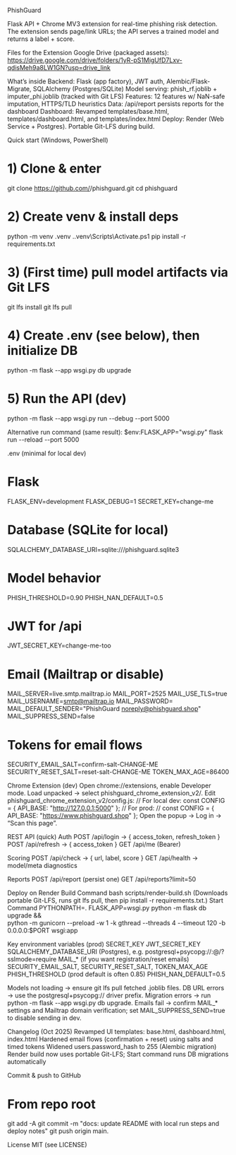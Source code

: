 ﻿PhishGuard

Flask API + Chrome MV3 extension for real-time phishing risk detection.
The extension sends page/link URLs; the API serves a trained model and returns a label + score.


Files for the Extension
Google Drive (packaged assets):
https://drive.google.com/drive/folders/1yR-pS1MigUfD7Lxv-qdisMeh9a8LW1GN?usp=drive_link










What’s inside
Backend: Flask (app factory), JWT auth, Alembic/Flask-Migrate, SQLAlchemy (Postgres/SQLite)
Model serving: phish_rf.joblib + imputer_phi.joblib (tracked with Git LFS)
Features: 12 features w/ NaN-safe imputation, HTTPS/TLD heuristics
Data: /api/report persists reports for the dashboard
Dashboard: Revamped templates/base.html, templates/dashboard.html, and templates/index.html
Deploy: Render (Web Service + Postgres). Portable Git-LFS during build.



Quick start (Windows, PowerShell)
# 1) Clone & enter
git clone https://github.com/<your-username>/phishguard.git
cd phishguard

# 2) Create venv & install deps
python -m venv .venv
.\.venv\Scripts\Activate.ps1
pip install -r requirements.txt

# 3) (First time) pull model artifacts via Git LFS
git lfs install
git lfs pull

# 4) Create .env (see below), then initialize DB
python -m flask --app wsgi.py db upgrade

# 5) Run the API (dev)
python -m flask --app wsgi.py run --debug --port 5000




Alternative run command (same result):
$env:FLASK_APP="wsgi.py"
flask run --reload --port 5000



.env (minimal for local dev)
# Flask
FLASK_ENV=development
FLASK_DEBUG=1
SECRET_KEY=change-me

# Database (SQLite for local)
SQLALCHEMY_DATABASE_URI=sqlite:///phishguard.sqlite3

# Model behavior
PHISH_THRESHOLD=0.90
PHISH_NAN_DEFAULT=0.5

# JWT for /api
JWT_SECRET_KEY=change-me-too

# Email (Mailtrap or disable)
MAIL_SERVER=live.smtp.mailtrap.io
MAIL_PORT=2525
MAIL_USE_TLS=true
MAIL_USERNAME=smtp@mailtrap.io
MAIL_PASSWORD=<your-mailtrap-password>
MAIL_DEFAULT_SENDER="PhishGuard <noreply@phishguard.shop>"
MAIL_SUPPRESS_SEND=false

# Tokens for email flows
SECURITY_EMAIL_SALT=confirm-salt-CHANGE-ME
SECURITY_RESET_SALT=reset-salt-CHANGE-ME
TOKEN_MAX_AGE=86400



Chrome Extension (dev)
Open chrome://extensions, enable Developer mode.
Load unpacked → select phishguard_chrome_extension_v2/.
Edit phishguard_chrome_extension_v2/config.js:
// For local dev:
const CONFIG = { API_BASE: "http://127.0.0.1:5000" };
// For prod:
// const CONFIG = { API_BASE: "https://www.phishguard.shop" };
Open the popup → Log in → “Scan this page”.



REST API (quick)
Auth
POST /api/login → { access_token, refresh_token }
POST /api/refresh → { access_token }
GET /api/me (Bearer)


Scoring
POST /api/check → { url, label, score }
GET /api/health → model/meta diagnostics

Reports
POST /api/report (persist one)
GET /api/reports?limit=50



Deploy on Render
Build Command
bash scripts/render-build.sh
(Downloads portable Git-LFS, runs git lfs pull, then pip install -r requirements.txt.)
Start Command
PYTHONPATH=. FLASK_APP=wsgi.py python -m flask db upgrade && \
python -m gunicorn --preload -w 1 -k gthread --threads 4 --timeout 120 -b 0.0.0.0:$PORT wsgi:app



Key environment variables (prod)
SECRET_KEY
JWT_SECRET_KEY
SQLALCHEMY_DATABASE_URI (Postgres), e.g.
postgresql+psycopg://<user>:<pass>@<host>/<db>?sslmode=require
MAIL_* (if you want registration/reset emails)
SECURITY_EMAIL_SALT, SECURITY_RESET_SALT, TOKEN_MAX_AGE
PHISH_THRESHOLD (prod default is often 0.85)
PHISH_NAN_DEFAULT=0.5


Models not loading → ensure git lfs pull fetched .joblib files.
DB URL errors → use the postgresql+psycopg:// driver prefix.
Migration errors → run python -m flask --app wsgi.py db upgrade.
Emails fail → confirm MAIL_* settings and Mailtrap domain verification; set MAIL_SUPPRESS_SEND=true to disable sending in dev.



Changelog (Oct 2025)
Revamped UI templates: base.html, dashboard.html, index.html
Hardened email flows (confirmation + reset) using salts and timed tokens
Widened users.password_hash to 255 (Alembic migration)
Render build now uses portable Git-LFS; Start command runs DB migrations automatically


Commit & push to GitHub
# From repo root
git add -A
git commit -m "docs: update README with local run steps and deploy notes"
git push origin main.


License
MIT (see LICENSE)